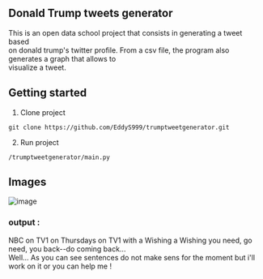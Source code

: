 ## Donald Trump tweets generator

This is an open data school project that consists in generating a tweet based  
on donald trump's twitter profile. From a csv file, the program also generates a graph that allows to  
visualize a tweet.

## Getting started 
1) Clone project
```
git clone https://github.com/EddyS999/trumptweetgenerator.git
```
2) Run project  
```
/trumptweetgenerator/main.py
```
## Images  
![image](https://user-images.githubusercontent.com/71152540/221026018-34fd9348-972d-46ae-93ab-1dd6fe770f5c.png)  
### output : 
NBC on TV1 on Thursdays on TV1 with a Wishing a Wishing you need, go need, you back--do coming back...  
Well... As you can see sentences do not make sens for the moment but i'll work on it or you can help me ! 

